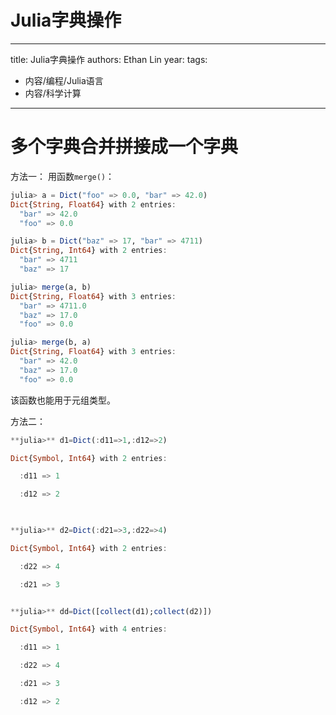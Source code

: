 # Julia字典操作


---
title: Julia字典操作
authors: Ethan Lin
year:
tags:
  - 内容/编程/Julia语言 
  - 内容/科学计算 
---



# 多个字典合并拼接成一个字典

方法一：
用函数`merge()`：
```julia
julia> a = Dict("foo" => 0.0, "bar" => 42.0)
Dict{String, Float64} with 2 entries:
  "bar" => 42.0
  "foo" => 0.0

julia> b = Dict("baz" => 17, "bar" => 4711)
Dict{String, Int64} with 2 entries:
  "bar" => 4711
  "baz" => 17

julia> merge(a, b)
Dict{String, Float64} with 3 entries:
  "bar" => 4711.0
  "baz" => 17.0
  "foo" => 0.0

julia> merge(b, a)
Dict{String, Float64} with 3 entries:
  "bar" => 42.0
  "baz" => 17.0
  "foo" => 0.0
```

该函数也能用于元组类型。



方法二：

```julia
**julia>** d1=Dict(:d11=>1,:d12=>2)

Dict{Symbol, Int64} with 2 entries:

  :d11 => 1

  :d12 => 2

  

**julia>** d2=Dict(:d21=>3,:d22=>4)

Dict{Symbol, Int64} with 2 entries:

  :d22 => 4

  :d21 => 3


**julia>** dd=Dict([collect(d1);collect(d2)])

Dict{Symbol, Int64} with 4 entries:

  :d11 => 1

  :d22 => 4

  :d21 => 3

  :d12 => 2

```


